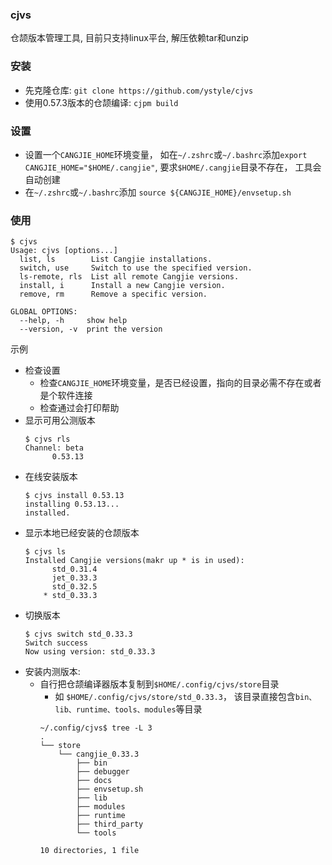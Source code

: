 ### cjvs
仓颉版本管理工具, 目前只支持linux平台, 解压依赖tar和unzip

### 安装
- 先克隆仓库: `git clone https://github.com/ystyle/cjvs`
- 使用0.57.3版本的仓颉编译: `cjpm build`

### 设置
- 设置一个`CANGJIE_HOME`环境变量， 如在`~/.zshrc`或`~/.bashrc`添加`export CANGJIE_HOME="$HOME/.cangjie"`, 要求`$HOME/.cangjie`目录不存在， 工具会自动创建
- 在`~/.zshrc`或`~/.bashrc`添加 `source ${CANGJIE_HOME}/envsetup.sh`

### 使用
```shell
$ cjvs
Usage: cjvs [options...]
  list, ls        List Cangjie installations.
  switch, use     Switch to use the specified version.
  ls-remote, rls  List all remote Cangjie versions.
  install, i      Install a new Cangjie version.
  remove, rm      Remove a specific version.

GLOBAL OPTIONS:
  --help, -h     show help
  --version, -v  print the version
```

示例
- 检查设置
  - 检查`CANGJIE_HOME`环境变量，是否已经设置，指向的目录必需不存在或者是个软件连接
  - 检查通过会打印帮助
- 显示可用公测版本
  ```shell
  $ cjvs rls            
  Channel: beta
        0.53.13
  ```
- 在线安装版本
  ```shell
  $ cjvs install 0.53.13
  installing 0.53.13...
  installed.
  ```
- 显示本地已经安装的仓颉版本
    ```shell
    $ cjvs ls
    Installed Cangjie versions(makr up * is in used):
    	  std_0.31.4
    	  jet_0.33.3
    	  std_0.32.5
    	* std_0.33.3
    ``` 
- 切换版本
    ```shell
    $ cjvs switch std_0.33.3
    Switch success
    Now using version: std_0.33.3
    ```
- 安装内测版本: 
  - 自行把仓颉编译器版本复制到`$HOME/.config/cjvs/store`目录
    - 如 `$HOME/.config/cjvs/store/std_0.33.3`， 该目录直接包含`bin、lib、runtime、tools、modules`等目录 
    ```shell
    ~/.config/cjvs$ tree -L 3
    .
    └── store
        └── cangjie_0.33.3
            ├── bin
            ├── debugger
            ├── docs
            ├── envsetup.sh
            ├── lib
            ├── modules
            ├── runtime
            ├── third_party
            └── tools

    10 directories, 1 file
    ```

